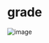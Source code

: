 # grade
![image](https://user-images.githubusercontent.com/123055714/213373865-405041c7-c611-4d1c-a9a7-4e9854537de9.png)
